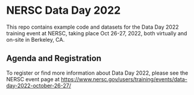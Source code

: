 # NERSC Data Day 2022

This repo contains example code and datasets for the Data Day 2022 training event at NERSC, taking place Oct 26-27, 2022, both virtually and on-site in Berkeley, CA.

## Agenda and Registration

To register or find more information about Data Day 2022, please see the NERSC event page at https://www.nersc.gov/users/training/events/data-day-2022-october-26-27/
